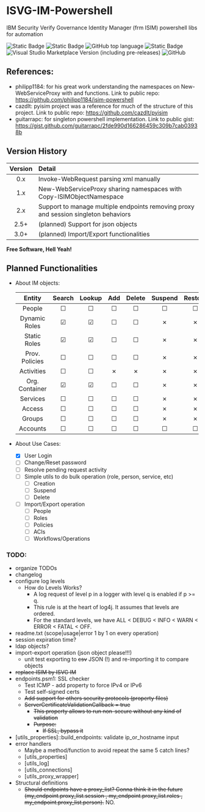 # ISVG-IM-Powershell
IBM Security Verify Governance Identity Manager (frm ISIM) powershell libs for automation

![Static Badge](https://img.shields.io/badge/version-2.3.1-green)
![Static Badge](https://img.shields.io/badge/status-on%20development-black)
![GitHub top language](https://img.shields.io/github/languages/top/lvalovits/ISVG-IM-Powershell?logo=powershell)
![Static Badge](https://img.shields.io/badge/PowerShell-v5.1-blue?logo=powershell)
![Visual Studio Marketplace Version (including pre-releases)](https://img.shields.io/visual-studio-marketplace/v/ms-vscode.powershell?logo=visualstudiocode)
![GitHub](https://img.shields.io/github/license/lvalovits/ISVG-IM-Powershell)

## References:
 * philipp1184:	for his great work understanding the namespaces on New-WebServiceProxy with <Copy-ISIMObjectNamespace> and <Convert-2WSAttr> functions. Link to public repo: https://github.com/philipp1184/isim-powershell
* cazdlt:			pyisim project was a reference for much of the structure of this project. Link to public repo: https://github.com/cazdlt/pyisim
* guitarrapc:		for singleton powershell implementation. Link to public gist: https://gist.github.com/guitarrapc/2fde990d166286459c309b7cab03938b

## Version History

|	Version	|	Detail																				|
|:---------:|:--------------------------------------------------------------------------------------|
|	0.x		|	Invoke-WebRequest parsing xml manually												|
|	1.x		|	New-WebServiceProxy sharing namespaces with Copy-ISIMObjectNamespace				|
|	2.x		|	Support to manage multiple endpoints removing proxy and session singleton behaviors	|
|   2.5+	|	(planned) Support for json objects													|
|   3.0+	|	(planned) Import/Export functionalities												|

**Free Software, Hell Yeah!**

## Planned Functionalities
- About IM objects:

	|	Entity			|	Search	|	Lookup	|	Add		|	Delete	|	Suspend	|	Restore	|	Modify	|
	|:-----------------:|:---------:|:---------:|:---------:|:---------:|:---------:|:---------:|:---------:|
	|	People			|	&#9744;	|	&#9744;	|	&#9744;	|	&#9744;	|	&#9744;	|	&#9744;	|	&#9744;	|
	|	Dynamic Roles	|	&#9745;	|	&#9745;	|	&#9744;	|	&#9744;	|	&cross;	|	&cross;	|	&#9744;	|
	|	Static Roles	|	&#9745;	|	&#9745;	|	&#9744;	|	&#9744;	|	&cross;	|	&cross;	|	&#9744;	|
	|	Prov. Policies	|	&#9744;	|	&#9744;	|	&#9744;	|	&#9744;	|	&cross;	|	&cross;	|	&#9744;	|
	|	Activities		|	&#9744;	|	&#9744;	|	&cross;	|	&cross;	|	&cross;	|	&cross;	|	&cross;	|
	|	Org. Container	|	&#9745;	|	&#9745;	|	&#9744;	|	&#9744;	|	&cross;	|	&cross;	|	&#9744;	|
	|	Services		|	&#9744;	|	&#9744;	|	&#9744;	|	&#9744;	|	&cross;	|	&cross;	|	&#9744;	|
	|	Access			|	&#9744;	|	&#9744;	|	&#9744;	|	&#9744;	|	&cross;	|	&cross;	|	&#9744;	|
	|	Groups			|	&#9744;	|	&#9744;	|	&#9744;	|	&#9744;	|	&cross;	|	&cross;	|	&#9744;	|
	|	Accounts		|	&#9744;	|	&#9744;	|	&#9744;	|	&#9744;	|	&#9744;	|	&#9744;	|	&#9744;	|

- About Use Cases:
	- [x] User Login
	- [ ] Change/Reset password
	- [ ] Resolve pending request activity
	- [ ] Simple utils to do bulk operation (role, person, service, etc)
		- [ ] Creation
		- [ ] Suspend
		- [ ] Delete
	- [ ] Import/Export operation
		- [ ] People
		- [ ] Roles
		- [ ] Policies
		- [ ] ACIs
		- [ ] Workflows/Operations

### TODO:
- organize TODOs
- changelog
- configure log levels
    - How do Levels Works?
    	- A log request of level p in a logger with level q is enabled if p >= q.
		- This rule is at the heart of log4j. It assumes that levels are ordered.
		- For the standard levels, we have ALL < DEBUG < INFO < WARN < ERROR < FATAL < OFF. 
- readme.txt	(scope|usage|error 1 by 1 on every operation)
- session expiration time?
- ldap objects?
- import-export operation (json object please!!!)
	- unit test exporting to ~~csv~~ JSON (!) and re-importing it to compare objects
- ~~replace ISIM by ISVG IM~~
- endpoints.psm1: SSL checker
	- Test ICMP - add property to force IPv4 or IPv6
	- Test self-signed certs
	- ~~Add support for others security protocols (property files)~~
	- ~~ServerCertificateValidationCallback	=	true~~
		- ~~This property allows to run non-secure without any kind of validation~~
		- ~~Purpose:~~
		    - ~~If SSL, bypass it~~
- [utils_properties]::build_endpoints: validate ip_or_hostname input
- error handlers
	- Maybe a method/function to avoid repeat the same 5 catch lines?
	- [utils_properties]
	- [utils_log]
	- [utils_connections]
	- [utils_proxy_wrapper]
- Structural definitions
	- ~~Should endpoints have a proxy_list? Gonna think it in the future (my_endpoint.proxy_list.session , my_endpoint.proxy_list.roles , my_endpoint.proxy_list.person).~~ NO.
